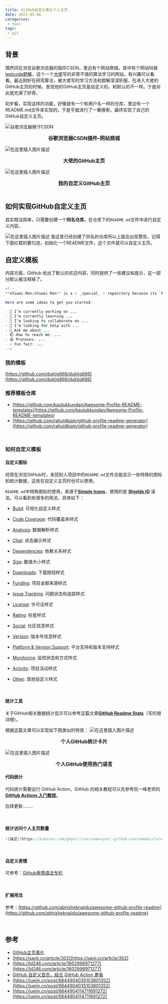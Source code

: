 ```yaml
---
title: GitHub自定义美化个人主页.
date: 2021-05-06
categories:
 - tool
tags:
 - git
---
```


## 背景

偶然间在浏览谷歌浏览器的插件CSDN，里边有个网站商城，其中有个网站叫做[leetcode题解](https://leetcode-solution-leetcode-pp.gitbook.io/leetcode-solution/)，这个一个[大佬](https://github.com/azl397985856)写的非常不错的算法学习的网站，有兴趣可以看看。最近刚好在研究算法，被大佬写的学习方法和题解深深折服，在进入大佬的GitHub主页的时候，发现他的GitHub主页是自定义的，和默认的不一样。于是对此就充满了好奇。

初步看，实现这样的功能，好像是有一个和用户名一样的仓库，里边有一个README.md文件来实现的。于是乎就进行了一番搜索，最终实现了自己的GitHub自定义主页。

![谷歌浏览器擦汗CSDN](https://img-blog.csdnimg.cn/20210505200653606.png?x-oss-process=image/watermark,type_ZmFuZ3poZW5naGVpdGk,shadow_10,text_aHR0cHM6Ly9ibG9nLmNzZG4ubmV0L3FxXzQyOTM3NTIy,size_16,color_FFFFFF,t_70#pic_center)
<center><b><font size ='3'>谷歌浏览器CSDN插件-网站商城</font></b></center></font>

![在这里插入图片描述](https://img-blog.csdnimg.cn/20210505202007406.png?x-oss-process=image/watermark,type_ZmFuZ3poZW5naGVpdGk,shadow_10,text_aHR0cHM6Ly9ibG9nLmNzZG4ubmV0L3FxXzQyOTM3NTIy,size_16,color_FFFFFF,t_70#pic_center)

<center><b><font size ='3'>大佬的GitHub主页</font></b></center></font>

![在这里插入图片描述](https://img-blog.csdnimg.cn/20210506142627685.png?x-oss-process=image/watermark,type_ZmFuZ3poZW5naGVpdGk,shadow_10,text_aHR0cHM6Ly9ibG9nLmNzZG4ubmV0L3FxXzQyOTM3NTIy,size_16,color_FFFFFF,t_70#pic_center)

<center><b><font size ='3'>我的自定义GitHub主页</font></b></center></font>

<br>

## 如何实现GitHub自定义主页

其实相当简单，只需要创建一个**同名仓库**。在仓库下的`README.md`文件中进行自定义内容。

![在这里插入图片描述](https://img-blog.csdnimg.cn/20210505203615177.png?x-oss-process=image/watermark,type_ZmFuZ3poZW5naGVpdGk,shadow_10,text_aHR0cHM6Ly9ibG9nLmNzZG4ubmV0L3FxXzQyOTM3NTIy,size_16,color_FFFFFF,t_70#pic_center)
我这里已经创建了同名的仓库所以上面会出现警告，记得下面红框的要勾选，初始化一个README文件，这个文件就可以自定义主页。

## 自定义模板

内容方面，GitHub 给出了默认的欢迎内容，同时提供了一些建议和提示，这一部分默认被注释掉了。

```java
<!--
**shiwei-Ren/shiwei-Ren** is a ✨ _special_ ✨ repository because its `README.md` (this file) appears on your GitHub profile.

Here are some ideas to get you started:

- 🔭 I’m currently working on ...
- 🌱 I’m currently learning ...
- 👯 I’m looking to collaborate on ...
- 🤔 I’m looking for help with ...
- 💬 Ask me about ...
- 📫 How to reach me: ...
- 😄 Pronouns: ...
- ⚡ Fun fact: ...
-->
```

### 我的模板

[https://github.com/duktig666/duktig666](https://github.com/duktig666/duktig666)

### 推荐模板仓库
- [https://github.com/kautukkundan/Awesome-Profile-README-templates](https://github.com/kautukkundan/Awesome-Profile-README-templates)
- [https://github.com/rahuldkjain/github-profile-readme-generator](https://github.com/rahuldkjain/github-profile-readme-generator)

<br>

### 如何自定义模板
#### 自定义图标
经常在浏览GitHub时，发现别人项目中的`README.md`文件总能显示一些特殊的图标和统计数据，这些在自定义主页时也可以使用。

`README.md`中特殊图标的使用，来源于[**Simple Icons**](https://simpleicons.org/)，使用的是 [**Shields IO**](https://shields.io/) 语法。可以看到有很多的用法，具体如下：

- [Build](https://shields.io/category/build): 可视化自定义样式

- [Code Coverage](https://shields.io/category/coverage): 代码覆盖率样式

- [Analysis](https://shields.io/category/analysis): 数据解析样式

- [Chat](https://shields.io/category/chat): 状态展示样式

- [Dependencies](https://shields.io/category/dependencies): 依赖关系样式

- [Size](https://shields.io/category/size): 数值大小样式

- [Downloads](https://shields.io/category/downloads): 下载按钮样式

- [Funding](https://shields.io/category/funding): 项目金额来源样式

- [Issue Tracking](https://shields.io/category/issue-tracking): 问题状态和追踪样式

- [License](https://shields.io/category/license): 许可证样式

- [Rating](https://shields.io/category/rating): 标星样式

- [Social](https://shields.io/category/social): 社区信息样式

- [Version](https://shields.io/category/version): 版本号信息样式

- [Platform & Version Support](https://shields.io/category/platform-support): 平台支持和版本支持样式

- [Monitoring](https://shields.io/category/monitoring): 监控状态和方式样式

- [Activity](https://shields.io/category/activity): 项目活动样式

- [Other](https://shields.io/category/other): 其他自定义样式

<br>

#### 统计工具
关于GitHub相关数据统计显示可以参考这篇文章[**GitHub Readme Stats**](https://github.com/anuraghazra/github-readme-stats/blob/master/docs/readme_cn.md)（写的很详细）。

根据这篇文章可以实现如下图类似的特效：
![在这里插入图片描述](https://img-blog.csdnimg.cn/2021050520562344.png?x-oss-process=image/watermark,type_ZmFuZ3poZW5naGVpdGk,shadow_10,text_aHR0cHM6Ly9ibG9nLmNzZG4ubmV0L3FxXzQyOTM3NTIy,size_16,color_FFFFFF,t_70#pic_center)

<center><b><font size ='3'>个人GitHub统计卡片</font></b></center></font>

![在这里插入图片描述](https://img-blog.csdnimg.cn/20210505210705273.png?x-oss-process=image/watermark,type_ZmFuZ3poZW5naGVpdGk,shadow_10,text_aHR0cHM6Ly9ibG9nLmNzZG4ubmV0L3FxXzQyOTM3NTIy,size_16,color_FFFFFF,t_70#pic_center)

<center><b><font size ='3'>个人GitHub使用热门语言</font></b></center></font>

#### 代码统计
代码统计需要运行 GitHub Action，GitHub 的相关教程可以先参考阮一峰老师的 [**GitHub Actions 入门教程**](http://www.ruanyifeng.com/blog/2019/09/getting-started-with-github-actions.html)。

后续更新........



<br>

#### 统计访问个人主页数量

```java
![描述](https://komarev.com/ghpvc/?username=your-github-username&color=green)
```
<br>

#### 自定义表情
可参考：[Github表情语法专栏](https://juejin.cn/post/6844904035103801352)

<br>

#### 扩展用法
参考：[https://github.com/abhisheknaiidu/awesome-github-profile-readme](https://github.com/abhisheknaiidu/awesome-github-profile-readme)

<br>

## 参考

- [GitHub主页美化](https://zj-git-guide.readthedocs.io/zh_CN/latest/platform/%5BGithub%5D%E4%B8%BB%E9%A1%B5%E7%BE%8E%E5%8C%96/)
- [https://sanii.cn/article/302](https://sanii.cn/article/302)
- [https://ld246.com/article/1602996971277](https://ld246.com/article/1602996971277)
- [GitHub 自定义首页，结合 GitHub Action 更香](https://zhuanlan.zhihu.com/p/180550738)
- [https://juejin.cn/post/6844904035103801352](https://juejin.cn/post/6844904035103801352)
- [https://juejin.cn/post/6844904114711691272](https://juejin.cn/post/6844904114711691272)